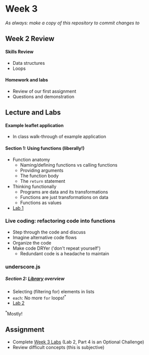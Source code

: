 # Week 3

*As always: make a copy of this repository to commit changes to*

## Week 2 Review

#### Skills Review
* Data structures
* Loops

#### Homework and labs
* Review of our first assignment
* Questions and demonstration

## Lecture and Labs

#### Example leaflet application
* In class walk-through of example application

#### Section 1: Using functions (liberally!)
* Function anatomy
  - Naming/defining functions vs calling functions
  - Providing arguments
  - The function body
  - The `return` statement
* Thinking functionally
  - Programs are data and its transformations
  - Functions are just transformations on data
  - Functions as values
* [Lab 1](lab/lab1/)


### Live coding: refactoring code into functions
* Step through the code and discuss
* Imagine alternative code flows
* Organize the code
* Make code DRYer ('don't repeat yourself')
    - Redundant code is a headache to maintain


### underscore.js

##### Section 2: [Library](http://underscorejs.org/) overview
* Selecting (filtering for) elements in lists
* `each`: No more `for` loops!<sup>\*</sup>
* [Lab 2](lab/lab2/)

<sup>\*</sup>Mostly!

## Assignment
* Complete [Week 3 Labs](lab) (Lab 2, Part 4 is an Optional Challenge)
* Review difficult concepts (this is subjective)

